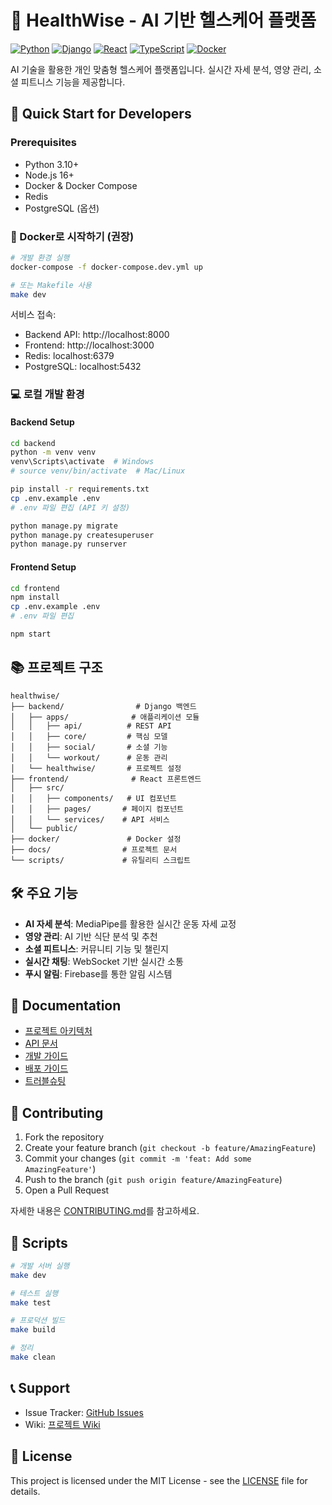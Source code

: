 # 🏥 HealthWise - AI 기반 헬스케어 플랫폼

[![Python](https://img.shields.io/badge/Python-3.10+-blue.svg)](https://www.python.org/)
[![Django](https://img.shields.io/badge/Django-5.0+-green.svg)](https://www.djangoproject.com/)
[![React](https://img.shields.io/badge/React-18.2+-61DAFB.svg)](https://reactjs.org/)
[![TypeScript](https://img.shields.io/badge/TypeScript-5.0+-3178C6.svg)](https://www.typescriptlang.org/)
[![Docker](https://img.shields.io/badge/Docker-Ready-2496ED.svg)](https://www.docker.com/)

AI 기술을 활용한 개인 맞춤형 헬스케어 플랫폼입니다. 실시간 자세 분석, 영양 관리, 소셜 피트니스 기능을 제공합니다.

## 🚀 Quick Start for Developers

### Prerequisites
- Python 3.10+
- Node.js 16+
- Docker & Docker Compose
- Redis
- PostgreSQL (옵션)

### 🐳 Docker로 시작하기 (권장)
```bash
# 개발 환경 실행
docker-compose -f docker-compose.dev.yml up

# 또는 Makefile 사용
make dev
```

서비스 접속:
- Backend API: http://localhost:8000
- Frontend: http://localhost:3000
- Redis: localhost:6379
- PostgreSQL: localhost:5432

### 💻 로컬 개발 환경

#### Backend Setup
```bash
cd backend
python -m venv venv
venv\Scripts\activate  # Windows
# source venv/bin/activate  # Mac/Linux

pip install -r requirements.txt
cp .env.example .env
# .env 파일 편집 (API 키 설정)

python manage.py migrate
python manage.py createsuperuser
python manage.py runserver
```

#### Frontend Setup
```bash
cd frontend
npm install
cp .env.example .env
# .env 파일 편집

npm start
```

## 📚 프로젝트 구조

```
healthwise/
├── backend/                # Django 백엔드
│   ├── apps/              # 애플리케이션 모듈
│   │   ├── api/          # REST API
│   │   ├── core/         # 핵심 모델
│   │   ├── social/       # 소셜 기능
│   │   └── workout/      # 운동 관리
│   └── healthwise/       # 프로젝트 설정
├── frontend/              # React 프론트엔드
│   ├── src/
│   │   ├── components/   # UI 컴포넌트
│   │   ├── pages/       # 페이지 컴포넌트
│   │   └── services/    # API 서비스
│   └── public/
├── docker/               # Docker 설정
├── docs/                # 프로젝트 문서
└── scripts/             # 유틸리티 스크립트
```

## 🛠 주요 기능

- **AI 자세 분석**: MediaPipe를 활용한 실시간 운동 자세 교정
- **영양 관리**: AI 기반 식단 분석 및 추천
- **소셜 피트니스**: 커뮤니티 기능 및 챌린지
- **실시간 채팅**: WebSocket 기반 실시간 소통
- **푸시 알림**: Firebase를 통한 알림 시스템

## 📖 Documentation

- [프로젝트 아키텍처](docs/architecture.md)
- [API 문서](docs/api.md)
- [개발 가이드](docs/development.md)
- [배포 가이드](docs/deployment.md)
- [트러블슈팅](docs/troubleshooting.md)

## 🤝 Contributing

1. Fork the repository
2. Create your feature branch (`git checkout -b feature/AmazingFeature`)
3. Commit your changes (`git commit -m 'feat: Add some AmazingFeature'`)
4. Push to the branch (`git push origin feature/AmazingFeature`)
5. Open a Pull Request

자세한 내용은 [CONTRIBUTING.md](CONTRIBUTING.md)를 참고하세요.

## 🔧 Scripts

```bash
# 개발 서버 실행
make dev

# 테스트 실행
make test

# 프로덕션 빌드
make build

# 정리
make clean
```

## 📞 Support

- Issue Tracker: [GitHub Issues](https://github.com/YOUR_USERNAME/healthwise/issues)
- Wiki: [프로젝트 Wiki](https://github.com/YOUR_USERNAME/healthwise/wiki)

## 📄 License

This project is licensed under the MIT License - see the [LICENSE](LICENSE) file for details.

